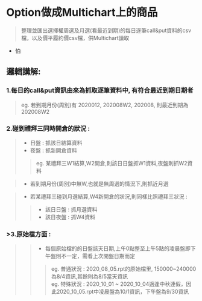 # Option做成Multichart上的商品
>整理並匯出選擇權周選及月選(看最近到期)的每日逐筆call&amp;put資料的csv檔，以及價平履約價csv檔，供Multichart讀取  

* 怕
  
## 邏輯講解:

### 1.每日的call&put資訊由來為抓取逐筆資料中, 有符合最近到期日期者  
>eg. 若到期月份(周別)有 2020012, 202008W2, 202008, 則最近到期為202008W2  


### 2.碰到禮拜三同時開倉的狀況 :   
>* 日盤 : 抓該日結算資料  
>* 夜盤 : 抓新開倉資料  
>>eg. 某禮拜三W1結算,W2開倉,則該日日盤抓W1資料,夜盤則抓W2資料  
  
>* 若到期月份(周別)中無W,也就是無周選的情況下,則抓近月選  
  
>* 若某禮拜三碰到月選結算,W4新開倉的狀況,則同樣比照禮拜三狀況 :  
>>* 該日日盤 : 抓月選資料  
>>* 該日夜盤 : 抓W4資料  


### >3.原始檔方面 :  
>> * 每個原始檔的的日盤該天日期,上午0點整至上午5點的凌晨盤即下午盤則不一定，需看上次開盤日期而定  
>>> eg. 普通狀況 : 2020_08_05.rpt的原始檔里, 150000~240000為8/4資訊,其餘則為8/5當天資訊  
>>> eg. 特殊狀況 : 2020_10_01 ~ 2020_10_04適逢中秋連假，因此2020_10_05.rpt中凌晨盤為10/1資訊，下午盤為9/30資訊  

